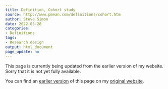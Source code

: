 ```yaml
---
title: Definition, Cohort study
source: http://www.pmean.com/definitions/cohort.htm
author: Steve Simon
date: 2022-05-28
categories:
- Definitions
tags:
- Research design 
output: html_document
page_update: no
---
```


This page is currently being updated from the earlier version of my website. Sorry that it is not yet fully available.

<!---More--->


You can find an [earlier version][sim3] of this page on my [original website][sim2].

[sim3]: http://www.pmean.com/definitions/cohort.htm
[sim2]: http://www.pmean.com/original_site.html
